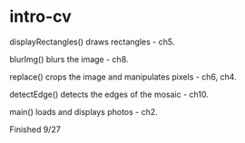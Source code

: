 # intro-cv

displayRectangles() draws rectangles - ch5.

blurImg() blurs the image - ch8.

replace() crops the image and manipulates pixels - ch6, ch4. 

detectEdge() detects the edges of the mosaic - ch10. 

main() loads and displays photos - ch2. 

Finished 9/27
